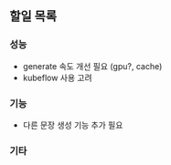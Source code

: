 ## 할일 목록

### 성능
- generate 속도 개선 필요 (gpu?, cache)
- kubeflow 사용 고려
### 기능
- 다른 문장 생성 기능 추가 필요
### 기타